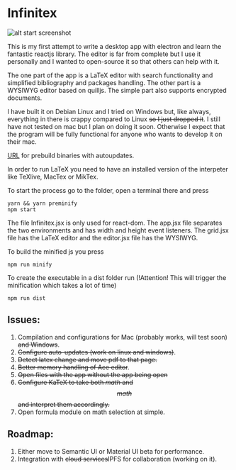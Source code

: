 # Infinitex
![alt start screenshot](https://raw.githubusercontent.com/fetacore/Infinitex/master/infinitex.gif)

This is my first attempt to write a desktop app with electron and learn the fantastic reactjs library. The editor is far from complete but I use it personally and I wanted to open-source it so that others can help with it.

The one part of the app is a LaTeX editor with search functionality and simplified bibliography and packages handling. The other part is a WYSIWYG editor based on quilljs. The simple part also supports encrypted documents.

I have built it on Debian Linux and I tried on Windows but, like always, everything in there is crappy compared to Linux ~~so I just dropped it~~. I still have not tested on mac but I plan on doing it soon. Otherwise I expect that the program will be fully functional for anyone who wants to develop it on their mac.

[URL](https://github.com/fetacore/Infinitex/releases) for prebuild binaries with autoupdates.

In order to run LaTeX you need to have an installed version of the interpeter like TeXlive, MacTex or MikTex.

To start the process go to the folder, open a terminal there and press
```
yarn && yarn preminify
npm start
```
The file Infinitex.jsx is only used for react-dom. The app.jsx file separates the two environments and has width and height event listeners.
The grid.jsx file has the LaTeX editor and the editor.jsx file has the WYSIWYG.


To build the minified js you press
```
npm run minify
```

To create the executable in a dist folder run (!Attention! This will trigger the minification which takes a lot of time)
```
npm run dist
```

## Issues:
1. Compilation and configurations for Mac (probably works, will test soon) ~~and Windows~~.
2. ~~Configure auto-updates (work on linux and windows)~~.
3. ~~Detect latex change and move pdf to that page.~~
4. ~~Better memory handling of Ace editor~~.
5. ~~Open files with the app without the app being open~~
6. ~~Configure KaTeX to take both $math$ and $$math$$ and interpret them accordingly.~~
7. Open formula module on math selection at simple.

## Roadmap:
1. Either move to Semantic UI or Material UI beta for performance.
2. Integration with ~~cloud services~~IPFS for collaboration (working on it).
